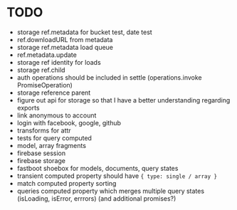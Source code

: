 # TODO

* storage ref.metadata for bucket test, date test
* ref.downloadURL from metadata
* storage ref.metadata load queue
* ref.metadata.update
* storage ref identity for loads
* storage ref.child
* auth operations should be included in settle (operations.invoke PromiseOperation)
* storage reference parent
* figure out api for storage so that I have a better understanding regarding exports
* link anonymous to account
* login with facebook, google, github
* transforms for attr
* tests for query computed
* model, array fragments
* firebase session
* firebase storage
* fastboot shoebox for models, documents, query states
* transient computed property should have `{ type: single / array }`
* match computed property sorting
* queries computed property which merges multiple query states (isLoading, isError, errrors) (and additional promises?)

